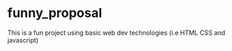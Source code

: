 # funny_proposal
This is a fun project using basic web dev technologies (i.e HTML CSS and javascript)
